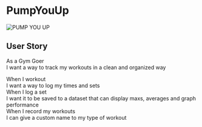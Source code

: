 # PumpYouUp

![PUMP YOU UP](https://media3.giphy.com/media/KHw2Oi9NNAxmo/giphy.gif?cid=6104955e8pl3umhw53cs5f8g4h9n8txaqbgo46ilhm9gepk5&rid=giphy.gif&ct=)

## User Story
As a Gym Goer <br>
I want a way to track my workouts in a clean and organized way <br>

When I workout <br>
I want a way to log my times and sets <br>
When I log a set <br>
I want it to be saved to a dataset that can display maxs, averages and graph performance <br>
When I record my workouts <br>
I can give a custom name to my type of workout
